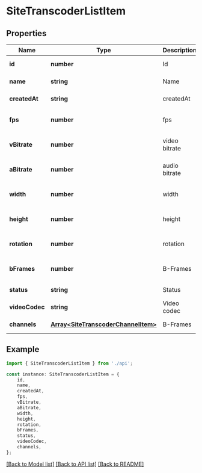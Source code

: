 # SiteTranscoderListItem


## Properties

Name | Type | Description | Notes
------------ | ------------- | ------------- | -------------
**id** | **number** | Id | [default to undefined]
**name** | **string** | Name | [default to undefined]
**createdAt** | **string** | createdAt | [default to undefined]
**fps** | **number** | fps | [optional] [default to undefined]
**vBitrate** | **number** | video bitrate | [optional] [default to undefined]
**aBitrate** | **number** | audio bitrate | [optional] [default to undefined]
**width** | **number** | width | [optional] [default to undefined]
**height** | **number** | height | [optional] [default to undefined]
**rotation** | **number** | rotation | [optional] [default to undefined]
**bFrames** | **number** | B-Frames | [optional] [default to undefined]
**status** | **string** | Status | [default to undefined]
**videoCodec** | **string** | Video codec | [default to undefined]
**channels** | [**Array&lt;SiteTranscoderChannelItem&gt;**](SiteTranscoderChannelItem.md) | B-Frames | [default to undefined]

## Example

```typescript
import { SiteTranscoderListItem } from './api';

const instance: SiteTranscoderListItem = {
    id,
    name,
    createdAt,
    fps,
    vBitrate,
    aBitrate,
    width,
    height,
    rotation,
    bFrames,
    status,
    videoCodec,
    channels,
};
```

[[Back to Model list]](../README.md#documentation-for-models) [[Back to API list]](../README.md#documentation-for-api-endpoints) [[Back to README]](../README.md)

